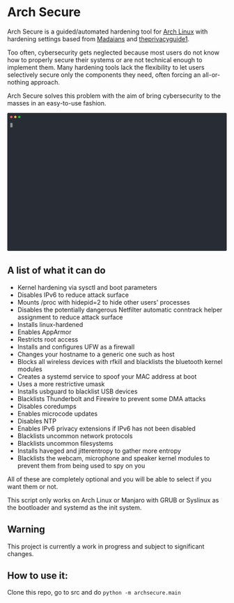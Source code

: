 # Arch Secure

Arch Secure is a guided/automated hardening tool for [Arch Linux](https://wiki.archlinux.org/index.php/Arch_Linux) with hardening settings based from [Madaians](https://madaidans-insecurities.github.io/guides/linux-hardening.html) and [theprivacyguide1](https://madaidans-insecurities.github.io/guides/linux-hardening.html).

Too often, cybersecurity gets neglected because most users do not know how to properly secure their systems or are not technical enough to implement them. Many hardening tools lack the flexibility to let users selectively secure only the components they need, often forcing an all-or-nothing approach.

Arch Secure solves this problem with the aim of bring cybersecurity to the masses in an easy-to-use fashion.

![arch secure demo](demo.svg)


## A list of what it can do

* Kernel hardening via sysctl and boot parameters
* Disables IPv6 to reduce attack surface
* Mounts /proc with hidepid=2 to hide other users' processes
* Disables the potentially dangerous Netfilter automatic conntrack helper assignment to reduce attack surface
* Installs linux-hardened
* Enables AppArmor
* Restricts root access
* Installs and configures UFW as a firewall
* Changes your hostname to a generic one such as host
* Blocks all wireless devices with rfkill and blacklists the bluetooth kernel modules
* Creates a systemd service to spoof your MAC address at boot
* Uses a more restrictive umask
* Installs usbguard to blacklist USB devices
* Blacklists Thunderbolt and Firewire to prevent some DMA attacks
* Disables coredumps
* Enables microcode updates
* Disables NTP
* Enables IPv6 privacy extensions if IPv6 has not been disabled
* Blacklists uncommon network protocols
* Blacklists uncommon filesystems
* Installs haveged and jitterentropy to gather more entropy
* Blacklists the webcam, microphone and speaker kernel modules to prevent them from being used to spy on you

All of these are completely optional and you will be able to select if you want them or not.

This script only works on Arch Linux or Manjaro with GRUB or Syslinux as the bootloader and systemd as the init system.

## Warning

This project is currently a work in progress and subject to significant changes.


## How to use it:

Clone this repo, go to src and do `python -m archsecure.main`

